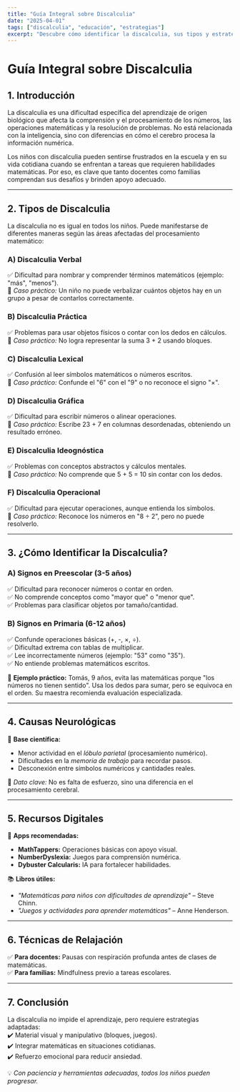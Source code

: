 ```yaml
---
title: "Guía Integral sobre Discalculia"
date: "2025-04-01"
tags: ["discalculia", "educación", "estrategias"]
excerpt: "Descubre cómo identificar la discalculia, sus tipos y estrategias para apoyar a los niños en el aula y en casa."
---
```


# **Guía Integral sobre Discalculia**

## **1. Introducción**

La discalculia es una dificultad específica del aprendizaje de origen biológico que afecta la comprensión y el procesamiento de los números, las operaciones matemáticas y la resolución de problemas. No está relacionada con la inteligencia, sino con diferencias en cómo el cerebro procesa la información numérica.  

Los niños con discalculia pueden sentirse frustrados en la escuela y en su vida cotidiana cuando se enfrentan a tareas que requieren habilidades matemáticas. Por eso, es clave que tanto docentes como familias comprendan sus desafíos y brinden apoyo adecuado.  

---

## **2. Tipos de Discalculia**  

La discalculia no es igual en todos los niños. Puede manifestarse de diferentes maneras según las áreas afectadas del procesamiento matemático:  

### **A) Discalculia Verbal**  
✅ Dificultad para nombrar y comprender términos matemáticos (ejemplo: "más", "menos").  
🔹 *Caso práctico:* Un niño no puede verbalizar cuántos objetos hay en un grupo a pesar de contarlos correctamente.  

### **B) Discalculia Práctica**  
✅ Problemas para usar objetos físicos o contar con los dedos en cálculos.  
🔹 *Caso práctico:* No logra representar la suma 3 + 2 usando bloques.  

### **C) Discalculia Lexical**  
✅ Confusión al leer símbolos matemáticos o números escritos.  
🔹 *Caso práctico:* Confunde el "6" con el "9" o no reconoce el signo "×".  

### **D) Discalculia Gráfica**  
✅ Dificultad para escribir números o alinear operaciones.  
🔹 *Caso práctico:* Escribe 23 + 7 en columnas desordenadas, obteniendo un resultado erróneo.  

### **E) Discalculia Ideognóstica**  
✅ Problemas con conceptos abstractos y cálculos mentales.  
🔹 *Caso práctico:* No comprende que 5 + 5 = 10 sin contar con los dedos.  

### **F) Discalculia Operacional**  
✅ Dificultad para ejecutar operaciones, aunque entienda los símbolos.  
🔹 *Caso práctico:* Reconoce los números en "8 ÷ 2", pero no puede resolverlo.  

---

## **3. ¿Cómo Identificar la Discalculia?**  

### **A) Signos en Preescolar (3-5 años)**  
✅ Dificultad para reconocer números o contar en orden.  
✅ No comprende conceptos como "mayor que" o "menor que".  
✅ Problemas para clasificar objetos por tamaño/cantidad.  

### **B) Signos en Primaria (6-12 años)**  
✅ Confunde operaciones básicas (+, -, ×, ÷).  
✅ Dificultad extrema con tablas de multiplicar.  
✅ Lee incorrectamente números (ejemplo: "53" como "35").  
✅ No entiende problemas matemáticos escritos.  

🔹 **Ejemplo práctico:** Tomás, 9 años, evita las matemáticas porque "los números no tienen sentido". Usa los dedos para sumar, pero se equivoca en el orden. Su maestra recomienda evaluación especializada.  

---

## **4. Causas Neurológicas**  

🧠 **Base científica:**  
- Menor actividad en el *lóbulo parietal* (procesamiento numérico).  
- Dificultades en la *memoria de trabajo* para recordar pasos.  
- Desconexión entre símbolos numéricos y cantidades reales.  

🔎 *Dato clave:* No es falta de esfuerzo, sino una diferencia en el procesamiento cerebral.  

---

## **5. Recursos Digitales**  

📱 **Apps recomendadas:**  
- **MathTappers:** Operaciones básicas con apoyo visual.  
- **NumberDyslexia:** Juegos para comprensión numérica.  
- **Dybuster Calcularis:** IA para fortalecer habilidades.  

📚 **Libros útiles:**  
- *"Matemáticas para niños con dificultades de aprendizaje"* – Steve Chinn.  
- *"Juegos y actividades para aprender matemáticas"* – Anne Henderson.  

---

## **6. Técnicas de Relajación**  

✅ **Para docentes:** Pausas con respiración profunda antes de clases de matemáticas.  
✅ **Para familias:** Mindfulness previo a tareas escolares.  

---

## **7. Conclusión**  

La discalculia no impide el aprendizaje, pero requiere estrategias adaptadas:  
✔️ Material visual y manipulativo (bloques, juegos).  
✔️ Integrar matemáticas en situaciones cotidianas.  
✔️ Refuerzo emocional para reducir ansiedad.  

💡 *Con paciencia y herramientas adecuadas, todos los niños pueden progresar.*  
